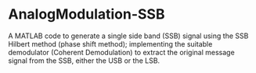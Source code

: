 # AnalogModulation-SSB
A MATLAB code to generate a single side band (SSB) signal using the SSB Hilbert method (phase shift method); implementing the suitable demodulator (Coherent Demodulation) to extract the original message signal from the SSB, either the USB or the LSB. 
